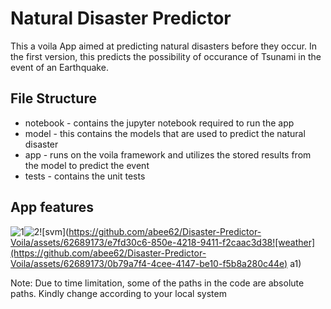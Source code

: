 # Natural Disaster Predictor
This a voila App aimed at predicting natural disasters before they occur. In the first version, this predicts the possibility of occurance of Tsunami in the event of an Earthquake.
## File Structure
* notebook - contains the jupyter notebook required to run the app 
* model - this contains the models that are used to predict the natural disaster 
* app - runs on the voila framework and utilizes the stored results from the model to predict the event 
* tests - contains the unit tests 

## App features

![1](https://github.com/abee62/Disaster-Predictor-Voila/assets/62689173/fa79f5f4-413e-40f2-84e5-e82ba5a5e8a0)![2](https://github.com/abee62/Disaster-Predictor-Voila/assets/62689173/6354184a-50fd-415d-9b1a-e6027e51c6c9)![svm](https://github.com/abee62/Disaster-Predictor-Voila/assets/62689173/e7fd30c6-850e-4218-9411-f2caac3d38![weather](https://github.com/abee62/Disaster-Predictor-Voila/assets/62689173/0b79a7f4-4cee-4147-be10-f5b8a280c44e)
a1)



Note: Due to time limitation, some of the paths in the code are absolute paths. Kindly change according to your local system
